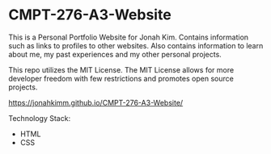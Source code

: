# CMPT-276-A3-Website
This is a Personal Portfolio Website for Jonah Kim.
Contains information such as links to profiles to other websites.
Also contains information to learn about me, my past experiences and 
my other personal projects.

This repo utilizes the MIT License. The MIT License allows for more developer freedom with
few restrictions and promotes open source projects.

https://jonahkimm.github.io/CMPT-276-A3-Website/

Technology Stack:
- HTML
- CSS
